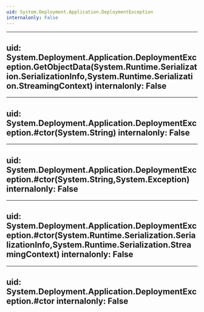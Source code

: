 ```yaml
---
uid: System.Deployment.Application.DeploymentException
internalonly: False
---
```


---
uid: System.Deployment.Application.DeploymentException.GetObjectData(System.Runtime.Serialization.SerializationInfo,System.Runtime.Serialization.StreamingContext)
internalonly: False
---

---
uid: System.Deployment.Application.DeploymentException.#ctor(System.String)
internalonly: False
---

---
uid: System.Deployment.Application.DeploymentException.#ctor(System.String,System.Exception)
internalonly: False
---

---
uid: System.Deployment.Application.DeploymentException.#ctor(System.Runtime.Serialization.SerializationInfo,System.Runtime.Serialization.StreamingContext)
internalonly: False
---

---
uid: System.Deployment.Application.DeploymentException.#ctor
internalonly: False
---
